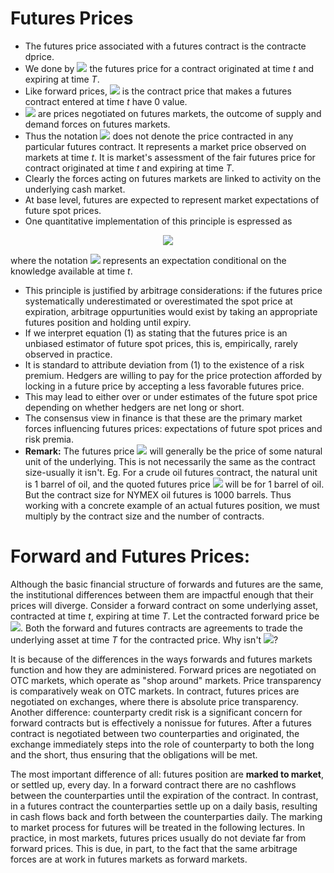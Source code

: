 # Futures Prices
- The futures price associated with a futures contract is the contracte dprice.
- We done by <img src="https://render.githubusercontent.com/render/math?math=K_T(t)"> the futures price for a contract originated at time _t_ and expiring at time _T_.
- Like forward prices, <img src="https://render.githubusercontent.com/render/math?math=K_T(t)"> is the contract price that makes a futures contract entered at time _t_ have 0 value.
- <img src="https://render.githubusercontent.com/render/math?math=K_T(t)"> are prices negotiated on futures markets, the outcome of supply and demand forces on futures markets.
- Thus the notation <img src="https://render.githubusercontent.com/render/math?math=K_T(t)"> does not denote the price contracted in any particular futures contract. It represents a market price observed on markets at time _t_. It is market's assessment of the fair futures price for contract originated at time _t_ and expiring at time _T_.
- Clearly the forces acting on futures markets are linked to activity on the underlying cash market.
- At base level, futures are expected to represent market expectations of future spot prices.
- One quantitative implementation of this principle is espressed as

<p align="center">
<img src="https://render.githubusercontent.com/render/math?math=K_T(t) = E(S(T)|\mathcal{F}_t)\:\:\:\:(1)">
</p>
  
  where the notation <img src="https://render.githubusercontent.com/render/math?math=E(.|\mathcal{F}_t)"> represents an expectation conditional on the knowledge available at time _t_.
  
- This principle is justified by arbitrage considerations: if the futures price systematically underestimated or overestimated the spot price at expiration, arbitrage oppurtunities would exist by taking an appropriate futures position and holding until expiry.
- If we interpret equation (1) as stating that the futures price is an unbiased estimator of future spot prices, this is, empirically, rarely observed in practice.
- It is standard to attribute deviation from (1) to the existence of a risk premium. Hedgers are willing to pay for the price protection afforded by locking in a future price by accepting a less favorable futures price.
- This may lead to either over or under estimates of the future spot price depending on whether hedgers are net long or short.
- The consensus view in finance is that these are the primary market forces influencing futures prices: expectations of future spot prices and risk premia.
- __Remark:__ The futures price <img src="https://render.githubusercontent.com/render/math?math=K_T(t)"> will generally be the price of some natural unit of the underlying. This is not necessarily the same as the contract size-usually it isn't. Eg. For a crude oil futures contract, the natural unit is 1 barrel of oil, and the quoted futures price <img src="https://render.githubusercontent.com/render/math?math=K_T(t)"> will be for 1 barrel of oil. But the contract size for NYMEX oil futures is 1000 barrels. Thus working with a concrete example of an actual futures position, we must multiply by the contract size and the number of contracts.


# Forward and Futures Prices: 
Although the basic financial structure of forwards and futures are the same, the institutional differences between them are impactful enough that their prices will diverge. Consider a forward contract on some underlying asset, contracted at time _t_, expiring at time _T_. Let the contracted forward price be <img src="https://render.githubusercontent.com/render/math?math=F_T(t)">. Both the forward and futures contracts are agreements to trade the underlying asset at time _T_ for the contracted price. Why isn't <img src="https://render.githubusercontent.com/render/math?math=K_T(t) = F_T(t)">?

It is because of the differences in the ways forwards and futures markets function and how they are administered. Forward prices are negotiated on OTC markets, which operate as "shop around" markets. Price transparency is comparatively weak on OTC markets. In contract, futures prices are negotiated on exchanges, where there is absolute price transparency. Another difference: counterparty credit risk is a significant concern for forward contracts but is effectively a nonissue for futures. After a futures contract is negotiated between two counterparties and originated, the exchange immediately steps into the role of counterparty to both the long and the short, thus ensuring that the obligations will be met.

The most important difference of all: futures position are __marked to market__, or settled up, every day. In a forward contract there are no cashflows between the counterparties until the expiration of the contract. In contrast, in a futures contract the counterparties settle up on a daily basis, resulting in cash flows back and forth between the counterparties daily. The marking to market process for futures will be treated in the following lectures. In practice, in most markets, futures prices usually do not deviate far from forward prices. This is due, in part, to the fact that the same arbitrage forces are at work in futures markets as forward markets.



